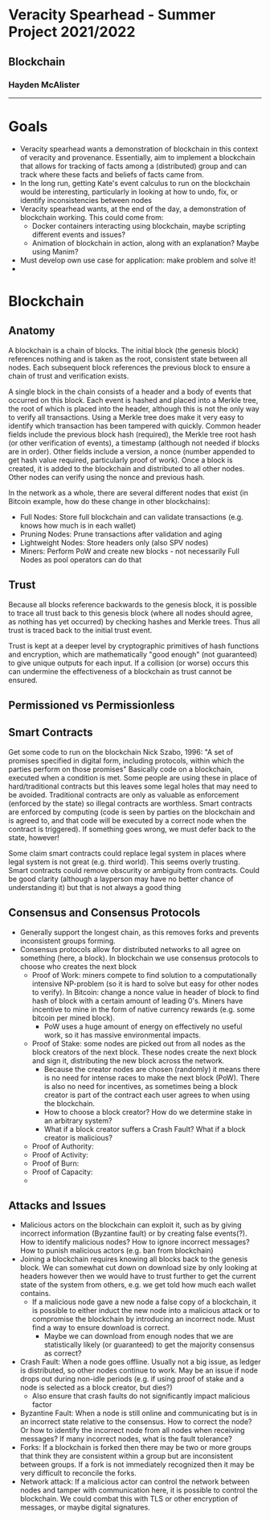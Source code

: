 # Veracity Spearhead - Summer Project 2021/2022
## Blockchain
### Hayden McAlister
---
# Goals
- Veracity spearhead wants a demonstration of blockchain in this context of veracity and provenance. Essentially, aim to implement a blockchain that allows for tracking of facts among a (distributed) group and can track where these facts and beliefs of facts came from.
- In the long run, getting Kate's event calculus to run on the blockchain would be interesting, particularly in looking at how to undo, fix, or identify inconsistencies between nodes
- Veracity spearhead wants, at the end of the day, a demonstration of blockchain working. This could come from:
  - Docker containers interacting using blockchain, maybe scripting different events and issues?
  - Animation of blockchain in action, along with an explanation? Maybe using Manim?
- Must develop own use case for application: make problem and solve it!
- 
# Blockchain
## Anatomy
A blockchain is a chain of blocks. The initial block (the genesis block) references nothing and is taken as the root, consistent state between all nodes. Each subsequent block references the previous block to ensure a chain of trust and verification exists.

A single block in the chain consists of a header and a body of events that occurred on this block. Each event is hashed and placed into a Merkle tree, the root of which is placed into the header, although this is not the only way to verify all transactions. Using a Merkle tree does make it very easy to identify which transaction has been tampered with quickly. Common header fields include the previous block hash (required), the Merkle tree root hash (or other verification of events), a timestamp (although not needed if blocks are in order). Other fields include a version, a nonce (number appended to get hash value required, particularly proof of work). Once a block is created, it is added to the blockchain and distributed to all other nodes. Other nodes can verify using the nonce and previous hash.

In the network as a whole, there are several different nodes that exist (in Bitcoin example, how do these change in other blockchains):
- Full Nodes: Store full blockchain and can validate transactions (e.g. knows how much is in each wallet)
- Pruning Nodes: Prune transactions after validation and aging
- Lightweight Nodes: Store headers only (also SPV nodes)
- Miners: Perform PoW and create new blocks - not necessarily Full Nodes as pool operators can do that


## Trust
Because all blocks reference backwards to the genesis block, it is possible to trace all trust back to this genesis block (where all nodes should agree, as nothing has yet occurred) by checking hashes and Merkle trees. Thus all trust is traced back to the initial trust event.

Trust is kept at a deeper level by cryptographic primitives of hash functions and encryption, which are mathematically "good enough" (not guaranteed) to give unique outputs for each input. If a collision (or worse) occurs this can undermine the effectiveness of a blockchain as trust cannot be ensured.

## Permissioned vs Permissionless

## Smart Contracts
Get some code to run on the blockchain
Nick Szabo, 1996: "A set of promises specified in digital form, including protocols, within which the parties perform on those promises"
Basically code on a blockchain, executed when a condition is met. Some people are using these in place of hard/traditional contracts but this leaves some legal holes that may need to be avoided. Traditional contracts are only as valuable as enforcement (enforced by the state) so illegal contracts are worthless. Smart contracts are enforced by computing (code is seen by parties on the blockchain and is agreed to, and that code will be executed by a correct node when the contract is triggered). If something goes wrong, we must defer back to the state, however!

Some claim smart contracts could replace legal system in places where legal system is not great (e.g. third world). This seems overly trusting.
Smart contracts could remove obscurity or ambiguity from contracts. Could be good clarity (although a layperson may have no better chance of understanding it) but that is not always a good thing

## Consensus and Consensus Protocols
- Generally support the longest chain, as this removes forks and prevents inconsistent groups forming.
- Consensus protocols allow for distributed networks to all agree on something (here, a block). In blockchain we use consensus protocols to choose who creates the next block
  - Proof of Work: miners compete to find solution to a computationally intensive NP-problem (so it is hard to solve but easy for other nodes to verify). In Bitcoin: change a nonce value in header of block to find hash of block with a certain amount of leading 0's. Miners have incentive to mine in the form of native currency rewards (e.g. some bitcoin per mined block).
    - PoW uses a huge amount of energy on effectively no useful work, so it has massive environmental impacts.
  - Proof of Stake: some nodes are picked out from all nodes as the block creators of the next block. These nodes create the next block and sign it, distributing the new block across the network.
    - Because the creator nodes are chosen (randomly) it means there is no need for intense races to make the next block (PoW). There is also no need for incentives, as sometimes being a block creator is part of the contract each user agrees to when using the blockchain.
    - How to choose a block creator? How do we determine stake in an arbitrary system?
    - What if a block creator suffers a Crash Fault? What if a block creator is malicious? 
  - Proof of Authority: 
  - Proof of Activity:
  - Proof of Burn: 
  - Proof of Capacity:
  - 
## Attacks and Issues
- Malicious actors on the blockchain can exploit it, such as by giving incorrect information (Byzantine fault) or by creating false events(?). How to identify malicious nodes? How to ignore incorrect messages? How to punish malicious actors (e.g. ban from blockchain)
- Joining a blockchain requires knowing all blocks back to the genesis block. We can somewhat cut down on download size by only looking at headers however then we would have to trust further to get the current state of the system from others, e.g. we get told how much each wallet contains.
  - If a malicious node gave a new node a false copy of a blockchain, it is possible to either induct the new node into a malicious attack or to compromise the blockchain by introducing an incorrect node. Must find a way to ensure download is correct.
    - Maybe we can download from enough nodes that we are statistically likely (or guaranteed) to get the majority consensus as correct?
- Crash Fault: When a node goes offline. Usually not a big issue, as ledger is distributed, so other nodes continue to work. May be an issue if node drops out during non-idle periods (e.g. if using proof of stake and a node is selected as a block creator, but dies?)
  - Also ensure that crash faults do not significantly impact malicious factor
- Byzantine Fault: When a node is still online and communicating but is in an incorrect state relative to the consensus. How to correct the node? Or how to identify the incorrect node from all nodes when receiving messages? If many incorrect nodes, what is the fault tolerance?
- Forks: If a blockchain is forked then there may be two or more groups that think they are consistent within a group but are inconsistent between groups. If a fork is not immediately recognized then it may be very difficult to reconcile the forks.
- Network attack: If a malicious actor can control the network between nodes and tamper with communication here, it is possible to control the blockchain. We could combat this with TLS or other encryption of messages, or maybe digital signatures. 

